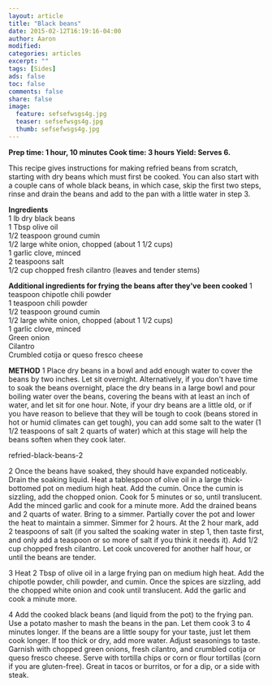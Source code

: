 ```yaml
---
layout: article
title: "Black beans"
date: 2015-02-12T16:19:16-04:00
author: Aaron
modified:
categories: articles
excerpt: ""
tags: [Sides]
ads: false
toc: false
comments: false
share: false
image:
  feature: sefsefwsgs4g.jpg
  teaser: sefsefwsgs4g.jpg
  thumb: sefsefwsgs4g.jpg
---
```



**Prep time: 1 hour, 10 minutes Cook time: 3 hours Yield: Serves 6.**

This recipe gives instructions for making refried beans from scratch, starting with dry beans which must first be cooked. You can also start with a couple cans of whole black beans, in which case, skip the first two steps, rinse and drain the beans and add to the pan with a little water in step 3.

**Ingredients**  
1 lb dry black beans  
1 Tbsp olive oil  
1/2 teaspoon ground cumin  
1/2 large white onion, chopped (about 1 1/2 cups)  
1 garlic clove, minced  
2 teaspoons salt  
1/2 cup chopped fresh cilantro (leaves and tender stems)  

**Additional ingredients for frying the beans after they've been cooked**
1 teaspoon chipotle chili powder  
1 teaspoon chili powder  
1/2 teaspoon ground cumin  
1/2 large white onion, chopped (about 1 1/2 cups)  
1 garlic clove, minced  
Green onion  
Cilantro  
Crumbled cotija or queso fresco cheese  

**METHOD**
1 Place dry beans in a bowl and add enough water to cover the beans by two inches. Let sit overnight. Alternatively, if you don't have time to soak the beans overnight, place the dry beans in a large bowl and pour boiling water over the beans, covering the beans with at least an inch of water, and let sit for one hour. Note, if your dry beans are a little old, or if you have reason to believe that they will be tough to cook (beans stored in hot or humid climates can get tough), you can add some salt to the water (1 1/2 teaspoons of salt 2 quarts of water) which at this stage will help the beans soften when they cook later.

refried-black-beans-2

2 Once the beans have soaked, they should have expanded noticeably. Drain the soaking liquid. Heat a tablespoon of olive oil in a large thick-bottomed pot on medium high heat.  Add the cumin. Once the cumin is sizzling, add the chopped onion.  Cook for 5 minutes or so, until translucent.  Add the minced garlic and cook for a minute more. Add the drained beans and 2 quarts of water.  Bring to a simmer. Partially cover the pot and lower the heat to maintain a simmer.  Simmer for 2 hours. At the 2 hour mark, add 2 teaspoons of salt (if you salted the soaking water in step 1, then taste first, and only add a teaspoon or so more of salt if you think it needs it). Add 1/2 cup chopped fresh cilantro. Let cook uncovered for another half hour, or until the beans are tender.

3 Heat 2 Tbsp of olive oil in a large frying pan on medium high heat. Add the chipotle powder, chili powder, and cumin. Once the spices are sizzling, add the chopped white onion and cook until translucent.  Add the garlic and cook a minute more.

4 Add the cooked black beans (and liquid from the pot) to the frying pan. Use a potato masher to mash the beans in the pan.  Let them cook 3 to 4 minutes longer.  If the beans are a little soupy for your taste, just let them cook longer. If too thick or dry, add more water. Adjust seasonings to taste.
Garnish with chopped green onions, fresh cilantro, and crumbled cotija or queso fresco cheese. Serve with tortilla chips or corn or flour tortillas (corn if you are gluten-free). Great in tacos or burritos, or for a dip, or a side with steak.
